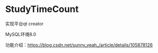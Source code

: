 # StudyTimeCount

实现平台qt creator

MySQL环境8.0

功能介绍：https://blog.csdn.net/sunny_yeah_/article/details/105878126
